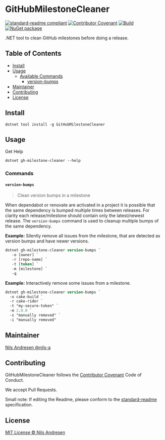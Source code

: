 # GitHubMilestoneCleaner

[![standard-readme compliant][]][standard-readme]
[![Contributor Covenant][contrib-covenantimg]][contrib-covenant]
[![Build][githubimage]][githubbuild]
[![NuGet package][nugetimage]][nuget]

.NET tool to clean GitHub milestones before doing a release.

## Table of Contents

- [Install](#install)
- [Usage](#usage)
  - [Available Commands](#commands)
    - [version-bumps](#version-bumps)
- [Maintainer](#maintainer)
- [Contributing](#contributing)
- [License](#license)

## Install

```pwsh
dotnet tool install -g GitHubMilestoneCleaner
```

## Usage

Get Help
```ps
dotnet gh-milestone-cleaner --help
```

### Commands

#### `version-bumps`

> Clean version bumps in a milestone

When dependabot or renovate are activated in a project it is possible that the same dependency is
bumped multiple times between releases. For clarity each release/milestone should contain only
the latest/newest release. The `version-bumps` command is used to cleanup multiple bumps of the
same dependency.

**Example:**
Silently remove all issues from the milestone, that are detected
as version bumps and have newer versions.

```ps
dotnet gh-milestone-cleaner version-bumps `
   -o [owner] `
   -r [repo-name] `
   -t [token] `
   -m [milestone] ` 
   -q
```

**Example:**
Interactively remove some issues from a milestone.

```ps
dotnet gh-milestone-cleaner version-bumps `
  -o cake-build `
  -r cake-rider `
  -t "my-secure-token" `
  -m 2.0.0 `
  -s "manually removed" `
  -i "manually removed"
```

## Maintainer

[Nils Andresen @nils-a][maintainer]

## Contributing

GitHubMilestoneCleaner follows the [Contributor Covenant][contrib-covenant] Code of Conduct.

We accept Pull Requests.

Small note: If editing the Readme, please conform to the [standard-readme][] specification.

## License

[MIT License © Nils Andresen][license]

[githubbuild]: https://github.com/nils-org/GitHubMilestoneCleaner/actions/workflows/build.yaml?query=branch%3Adevelop
[githubimage]: https://github.com/nils-org/GitHubMilestoneCleaner/actions/workflows/build.yaml/badge.svg?branch=develop
[maintainer]: https://github.com/nils-a
[contrib-covenant]: https://www.contributor-covenant.org/version/2/0/code_of_conduct/
[contrib-covenantimg]: https://img.shields.io/badge/Contributor%20Covenant-v2.0%20adopted-ff69b4.svg
[nuget]: https://nuget.org/packages/GitHubMilestoneCleaner
[nugetimage]: https://img.shields.io/nuget/v/GitHubMilestoneCleaner.svg?logo=nuget&style=flat-square
[license]: LICENSE.txt
[standard-readme]: https://github.com/RichardLitt/standard-readme
[standard-readme compliant]: https://img.shields.io/badge/readme%20style-standard-brightgreen.svg?style=flat-square